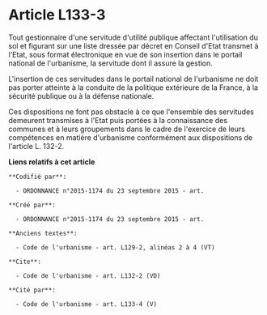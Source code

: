 # Article L133-3

Tout gestionnaire d'une servitude d'utilité publique affectant l'utilisation du sol et figurant sur une liste dressée par
décret en Conseil d'Etat transmet à l'Etat, sous format électronique en vue de son insertion dans le portail national de
l'urbanisme, la servitude dont il assure la gestion. 

L'insertion de ces servitudes dans le portail national de l'urbanisme ne doit pas porter atteinte à la conduite de la
politique extérieure de la France, à la sécurité publique ou à la défense nationale. 

Ces dispositions ne font pas obstacle à ce que l'ensemble des servitudes demeurent transmises à l'Etat puis portées à la
connaissance des communes et à leurs groupements dans le cadre de l'exercice de leurs compétences en matière d'urbanisme
conformément aux dispositions de l'article L. 132-2.

**Liens relatifs à cet article**

	**Codifié par**:

	  - ORDONNANCE n°2015-1174 du 23 septembre 2015 - art.

	**Créé par**:

	  - ORDONNANCE n°2015-1174 du 23 septembre 2015 - art.

	**Anciens textes**:

	  - Code de l'urbanisme - art. L129-2, alinéas 2 à 4 (VT)

	**Cite**:

	  - Code de l'urbanisme - art. L132-2 (VD)

	**Cité par**:

	  - Code de l'urbanisme - art. L133-4 (V)
